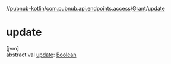 //[pubnub-kotlin](../../../index.md)/[com.pubnub.api.endpoints.access](../index.md)/[Grant](index.md)/[update](update.md)

# update

[jvm]\
abstract val [update](update.md): [Boolean](https://kotlinlang.org/api/latest/jvm/stdlib/kotlin/-boolean/index.html)
